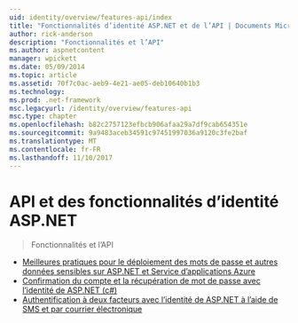 ```yaml
---
uid: identity/overview/features-api/index
title: "Fonctionnalités d’identité ASP.NET et de l’API | Documents Microsoft"
author: rick-anderson
description: "Fonctionnalités et l’API"
ms.author: aspnetcontent
manager: wpickett
ms.date: 05/09/2014
ms.topic: article
ms.assetid: 70f7c0ac-aeb9-4e21-ae05-deb10640b1b3
ms.technology: 
ms.prod: .net-framework
msc.legacyurl: /identity/overview/features-api
msc.type: chapter
ms.openlocfilehash: b82c2757123efbcb906afaa29a7df9cab654351e
ms.sourcegitcommit: 9a9483aceb34591c97451997036a9120c3fe2baf
ms.translationtype: MT
ms.contentlocale: fr-FR
ms.lasthandoff: 11/10/2017
---
```

<a name="aspnet-identity-features--api"></a>API et des fonctionnalités d’identité ASP.NET
====================
> Fonctionnalités et l’API


- [Meilleures pratiques pour le déploiement des mots de passe et autres données sensibles sur ASP.NET et Service d’applications Azure](best-practices-for-deploying-passwords-and-other-sensitive-data-to-aspnet-and-azure.md)
- [Confirmation du compte et la récupération de mot de passe avec l’identité de ASP.NET (c#)](account-confirmation-and-password-recovery-with-aspnet-identity.md)
- [Authentification à deux facteurs avec l’identité de ASP.NET à l’aide de SMS et par courrier électronique](two-factor-authentication-using-sms-and-email-with-aspnet-identity.md)

